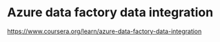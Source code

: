 # Azure data factory data integration
https://www.coursera.org/learn/azure-data-factory-data-integration

